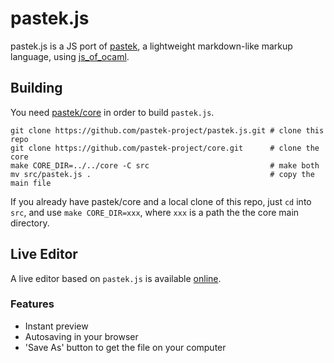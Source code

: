 # pastek.js

pastek.js is a JS port of [pastek][org], a lightweight markdown-like markup
language, using [js\_of\_ocaml][jsofo].

## Building

You need [pastek/core][core] in order to build `pastek.js`.

```
git clone https://github.com/pastek-project/pastek.js.git # clone this repo
git clone https://github.com/pastek-project/core.git      # clone the core
make CORE_DIR=../../core -C src                           # make both
mv src/pastek.js .                                        # copy the main file
```

If you already have pastek/core and a local clone of this repo, just `cd` into
`src`, and use `make CORE_DIR=xxx`, where `xxx` is a path the the core main
directory.

## Live Editor

A live editor based on `pastek.js` is available [online][liveeditor].

### Features

* Instant preview
* Autosaving in your browser
* 'Save As' button to get the file on your computer

[org]: https://github.com/pastek-project
[core]: https://github.com/pastek-project/core
[liveeditor]: http://www.pastek-project.org/pastek.js
[jsofo]: http://ocsigen.org/js_of_ocaml/
